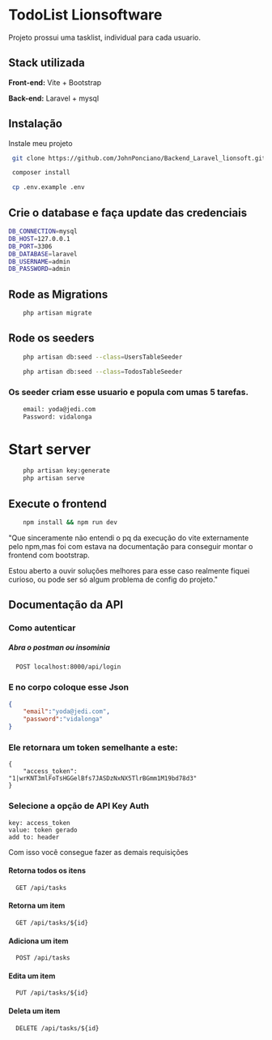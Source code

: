
# TodoList Lionsoftware

Projeto prossui uma tasklist, individual para cada usuario. 

## Stack utilizada

**Front-end:** Vite + Bootstrap

**Back-end:** Laravel + mysql


## Instalação

Instale meu projeto 
```bash
 git clone https://github.com/JohnPonciano/Backend_Laravel_lionsoft.git
```
```bash
 composer install
```
    
```bash
 cp .env.example .env
```

## Crie o database e faça update das credenciais
```bash
DB_CONNECTION=mysql
DB_HOST=127.0.0.1
DB_PORT=3306
DB_DATABASE=laravel
DB_USERNAME=admin
DB_PASSWORD=admin
```

## Rode as Migrations
```bash
    php artisan migrate
```
## Rode os seeders
```bash
    php artisan db:seed --class=UsersTableSeeder
```

```bash
    php artisan db:seed --class=TodosTableSeeder
```

### Os seeder criam esse usuario e popula com umas 5 tarefas.
```bash
    email: yoda@jedi.com
    Password: vidalonga
```

# Start server
```bash
    php artisan key:generate
    php artisan serve
```
## Execute o frontend
```bash
    npm install && npm run dev
```
"Que sinceramente não entendi o pq da execução do vite externamente pelo npm,mas foi com estava na documentação para conseguir montar o frontend com bootstrap.

Estou aberto a ouvir soluções melhores para esse caso realmente fiquei curioso, ou pode ser só algum problema de config do projeto."




## Documentação da API

### Como autenticar
##### Abra o postman ou insominia


```http
  POST localhost:8000/api/login
```
### E no corpo coloque esse Json
```json
{
    "email":"yoda@jedi.com",
	"password":"vidalonga"
}
```
### Ele retornara um token semelhante a este:
```
{
	"access_token": "1|wrKNT3mlFoTsHGGelBfs7JASDzNxNX5TlrBGmm1M19bd78d3"
}

```
### Selecione a opção de API Key Auth 
```
key: access_token
value: token gerado
add to: header
```
Com isso você consegue fazer as demais requisições

#### Retorna todos os itens

```http
  GET /api/tasks
```
#### Retorna um item
```http
  GET /api/tasks/${id}
```
#### Adiciona um item
```http
  POST /api/tasks
```
#### Edita um item 
```http
  PUT /api/tasks/${id}
```

#### Deleta  um item 
```http
  DELETE /api/tasks/${id}
```
